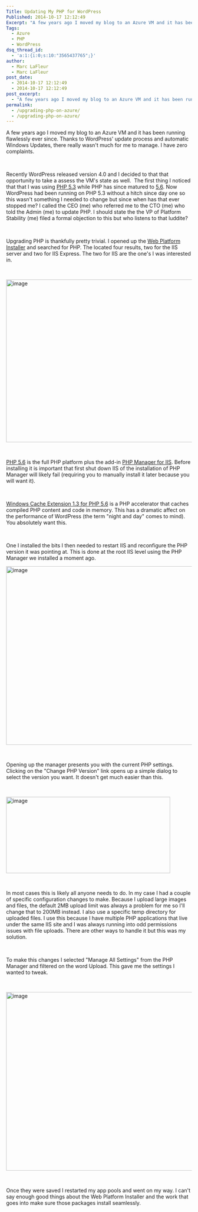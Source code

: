 ```yaml
---
Title: Updating My PHP for WordPress
Published: 2014-10-17 12:12:49
Excerpt: "A few years ago I moved my blog to an Azure VM and it has been running flawlessly ever since. Thanks to WordPress' update process and automatic Windows Updates, there really wasn't much for me to manage. I have zero complaints."
Tags:
  - Azure
  - PHP
  - WordPress
dsq_thread_id:
  - 'a:1:{i:0;s:10:"3565437765";}'
author:
  - Marc LaFleur
  - Marc LaFleur
post_date:
  - 2014-10-17 12:12:49
  - 2014-10-17 12:12:49
post_excerpt:
  - "A few years ago I moved my blog to an Azure VM and it has been running flawlessly ever since. Thanks to WordPress' update process and automatic Windows Updates, there really wasn't much for me to manage. I have zero complaints."
permalink:
  - /upgrading-php-on-azure/
  - /upgrading-php-on-azure/
---
```

A few years ago I moved my blog to an Azure VM and it has been running flawlessly ever since. Thanks to WordPress' update process and automatic Windows Updates, there really wasn't much for me to manage. I have zero complaints.

&nbsp;

Recently WordPress released version 4.0 and I decided to that that opportunity to take a assess the VM's state as well.  The first thing I noticed that that I was using <a href="http://php.net/ChangeLog-5.php#5.3.2" target="_blank">PHP 5.3</a> while PHP has since matured to <a href="http://php.net/ChangeLog-5.php#5.6.2" target="_blank">5.6</a>. Now WordPress had been running on PHP 5.3 without a hitch since day one so this wasn't something I needed to change but since when has that ever stopped me? I called the CEO (me) who referred me to the CTO (me) who told the Admin (me) to update PHP. I should state the the VP of Platform Stability (me) filed a formal objection to this but who listens to that luddite?

&nbsp;

Upgrading PHP is thankfully pretty trivial. I opened up the <a href="http://www.microsoft.com/web/downloads/platform.aspx" target="_blank">Web Platform Installer</a> and searched for PHP. The located four results, two for the IIS server and two for IIS Express. The two for IIS are the one's I was interested in.

&nbsp;

<a href="http://massivescale.blob.core.windows.net/blogmedia/2014/10/image.png"><img style="background-image: none; padding-top: 0px; padding-left: 0px; display: inline; padding-right: 0px; border: 0px;" title="image" src="http://massivescale.blob.core.windows.net/blogmedia/2014/10/image_thumb.png" alt="image" width="644" height="441" border="0" /></a>

&nbsp;

<a href="http://windows.php.net/" target="_blank">PHP 5.6</a> is the full PHP platform plus the add-in <a href="http://phpmanager.codeplex.com/" target="_blank">PHP Manager for IIS</a>. Before installing it is important that first shut down IIS of the installation of PHP Manager will likely fail (requiring you to manually install it later because you will want it).

&nbsp;

<a href="http://www.iis.net/downloads/microsoft/wincache-extension" target="_blank">Windows Cache Extension 1.3 for PHP 5.6</a> is a PHP accelerator that caches compiled PHP content and code in memory. This has a dramatic affect on the performance of WordPress (the term "night and day" comes to mind). You absolutely want this.

&nbsp;

One I installed the bits I then needed to restart IIS and reconfigure the PHP version it was pointing at. This is done at the root IIS level using the PHP Manager we installed a moment ago.

<a href="http://massivescale.blob.core.windows.net/blogmedia/2014/10/image1.png"><img style="background-image: none; padding-top: 0px; padding-left: 0px; display: inline; padding-right: 0px; border: 0px;" title="image" src="http://massivescale.blob.core.windows.net/blogmedia/2014/10/image_thumb1.png" alt="image" width="644" height="484" border="0" /></a>

&nbsp;

Opening up the manager presents you with the current PHP settings. Clicking on the "Change PHP Version" link opens up a simple dialog to select the version you want. It doesn't get much easier than this.

&nbsp;

<a href="http://massivescale.blob.core.windows.net/blogmedia/2014/10/image2.png"><img style="background-image: none; padding-top: 0px; padding-left: 0px; display: inline; padding-right: 0px; border: 0px;" title="image" src="http://massivescale.blob.core.windows.net/blogmedia/2014/10/image_thumb2.png" alt="image" width="445" height="207" border="0" /></a>

&nbsp;

In most cases this is likely all anyone needs to do. In my case I had a couple of specific configuration changes to make. Because I upload large images and files, the default 2MB upload limit was always a problem for me so I'll change that to 200MB instead. I also use a specific temp directory for uploaded files. I use this because I have multiple PHP applications that live under the same IIS site and I was always running into odd permissions issues with file uploads. There are other ways to handle it but this was my solution.

&nbsp;

To make this changes I selected "Manage All Settings" from the PHP Manager and filtered on the word Upload. This gave me the settings I wanted to tweak.

&nbsp;

<a href="http://massivescale.blob.core.windows.net/blogmedia/2014/10/image3.png"><img style="background-image: none; padding-top: 0px; padding-left: 0px; display: inline; padding-right: 0px; border: 0px;" title="image" src="http://massivescale.blob.core.windows.net/blogmedia/2014/10/image_thumb3.png" alt="image" width="644" height="484" border="0" /></a>

&nbsp;

Once they were saved I restarted my app pools and went on my way. I can't say enough good things about the Web Platform Installer and the work that goes into make sure those packages install seamlessly.